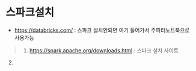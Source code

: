 # 스파크설치
* https://databricks.com/ : 스파크 설치안되면 여기 들어가서 주피터노트북으로 사용가능

>1. https://spark.apache.org/downloads.html : 스파크 설치 사이트
2.  
